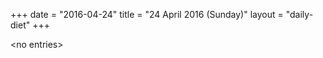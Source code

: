 +++
date = "2016-04-24"
title = "24 April 2016 (Sunday)"
layout = "daily-diet"
+++


\<no entries\>

